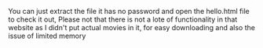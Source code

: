 You can just extract the file it has no password and open the hello.html file to check it out, 
Please not that there is not a lote of functionality in that website as I didn't put actual movies in it,
for easy downloading and also the issue of limited memory
